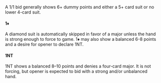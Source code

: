 A 1/1 bid generally shows 6+ dummy points and either a 5+ card suit or no lower 4-card suit.

#### 1♦
A diamond suit is automatically skipped in favor of a major unless the hand is strong enough to force to game.
1♦ may also show a balanced 6-8 points and a desire for opener to declare 1NT. 


#### 1NT
1NT shows a balanced 8–10 points and denies a four-card major.
It is not forcing, but opener is expected to bid with a strong and/or unbalanced hand.


